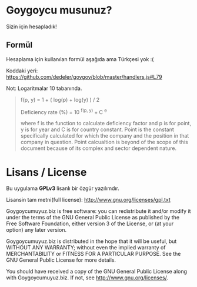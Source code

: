 Goygoycu musunuz? 
=================

Sizin için hesapladık!

Formül
------
Hesaplama için kullanılan formül aşağıda ama Türkçesi yok :(

Koddaki yeri: https://github.com/dedeler/goygoy/blob/master/handlers.js#L79

Not: Logaritmalar 10 tabanında.

> <p>
>  f(p, y) = 1 + ( log(p) + log(y)&nbsp;) / 2
></p>
><p>
>  Deficiency rate (%) = 10
>	<sup>
>		f(p, y)
>	</sup>
>	+ C
>	<sup>
>		e
>	</sup>
></p>
><p>
>	where f is the function to calculate deficiency factor and p is for point, y is for year and C is for country constant. 
>Point is the constant specifically calculated for which the company and the position in that company in question.
>Point calcualtion is beyond of the scope of this document because of its complex and sector dependent nature.
></p>
><p>
></p>


Lisans / License
================
Bu uygulama **GPLv3** lisanlı bir özgür yazılımdır.

Lisansin tam metni(full license): http://www.gnu.org/licenses/gpl.txt

Goygoycumuyuz.biz is free software: you can redistribute it and/or modify
it under the terms of the GNU General Public License as published by
the Free Software Foundation, either version 3 of the License, or
(at your option) any later version.

Goygoycumuyuz.biz is distributed in the hope that it will be useful,
but WITHOUT ANY WARRANTY; without even the implied warranty of
MERCHANTABILITY or FITNESS FOR A PARTICULAR PURPOSE.  See the
GNU General Public License for more details.

You should have received a copy of the GNU General Public License
along with Goygoycumuyuz.biz.  If not, see <http://www.gnu.org/licenses/>.
